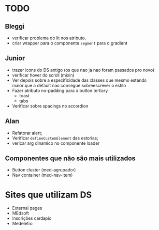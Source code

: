 # TODO

## Bleggi

- verificar problema do lit nos atributo.
- criar wrapper para o componente `segment` para o gradient

## Junior

- trazer icons do DS antigo (os que nao ja nao foram passados pro novo)
- verificar hover do scroll (mixin)
- Ver depois sobre a especificidade das classes que mesmo estando maior que a default nao consegue sobreescrever o estilo
- Fazer atributo no-padding para o button tertiary
  - toast
  - tabs
- Verificar sobre spacings no accordion

## Alan

- Refatorar alert;
- Verificar `defineCustomElement` das estorias;
- vericar arg dinamico no componente loader

## Componentes que não são mais utilizados

- Button cluster (med-agrupador)
- Nav container (med-nav-item)

# Sites que utilizam DS

- External pages
- MEdsoft
- Inscrições cardapio
- Medeletro
